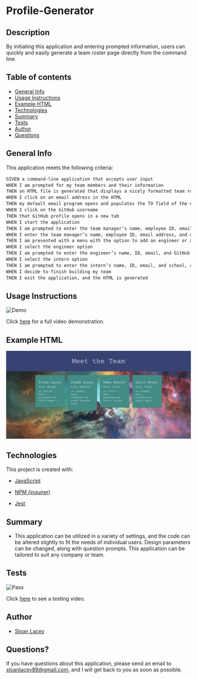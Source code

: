 # Profile-Generator

## Description

By initiating this application and entering prompted information, users can quickly and easily generate a team roster page directly from the command line.

## Table of contents

- [General Info](#general-info)
- [Usage Instructions](#usage-instructions)
- [Example HTML](#example-html)
- [Technologies](#technologies)
- [Summary](#summary)
- [Tests](#tests)
- [Author](#author)
- [Questions](#questions)

## General Info

This application meets the following criteria:

```md
GIVEN a command-line application that accepts user input
WHEN I am prompted for my team members and their information
THEN an HTML file is generated that displays a nicely formatted team roster based on user input
WHEN I click on an email address in the HTML
THEN my default email program opens and populates the TO field of the email with the address
WHEN I click on the GitHub username
THEN that GitHub profile opens in a new tab
WHEN I start the application
THEN I am prompted to enter the team manager’s name, employee ID, email address, and office number
WHEN I enter the team manager’s name, employee ID, email address, and office number
THEN I am presented with a menu with the option to add an engineer or an intern or to finish building my team
WHEN I select the engineer option
THEN I am prompted to enter the engineer’s name, ID, email, and GitHub username, and I am taken back to the menu
WHEN I select the intern option
THEN I am prompted to enter the intern’s name, ID, email, and school, and I am taken back to the menu
WHEN I decide to finish building my team
THEN I exit the application, and the HTML is generated
```

## Usage Instructions

![Demo](https://github.com/sloanlacey/profile-generator/blob/main/images/demo.gif)

Click [here](https://drive.google.com/file/d/12SUSHpkk_sJLdFmyO9dyrDw2WTr-P4E4/view) for a full video demonstration.

## Example HTML

![Exapmle HTML](https://github.com/sloanlacey/profile-generator/blob/main/images/example-page.png)

## Technologies

This project is created with:

- [JavaScript](https://www.javascript.com/)

- [NPM (inquirer)](https://www.npmjs.com/package/inquirer)

- [Jest](https://jestjs.io/en/)

## Summary

- This application can be utilized in a variety of settings, and the code can be altered slightly to fit the needs of individual users. Design parameters can be changed, along with question prompts. This application can be tailored to suit any company or team.

## Tests

![Pass]()

Click [here](https://drive.google.com/file/d/1FbyXQaiE1KBJdy5_D7HMsZTA12lDkbeY/view) to see a testing video.

## Author

- [Sloan Lacey](https://github.com/sloanlacey/profile-generator)

## Questions?

If you have questions about this application, please send an email to sloanlacey89@gmail.com, and I will get back to you as soon as possible.